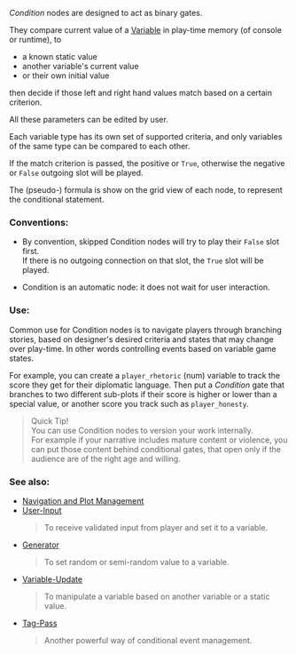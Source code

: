 
*Condition* nodes are designed to act as binary gates.

They compare current value of a [Variable] in play-time memory
(of console or runtime), to

+ a known static value
+ another variable's current value
+ or their own initial value

then decide if those left and right hand values match based on a certain criterion.

All these parameters can be edited by user.

Each variable type has its own set of supported criteria,
and only variables of the same type can be compared to each other.

If the match criterion is passed, the positive or `True`,
otherwise the negative or `False` outgoing slot will be played.

The (pseudo-) formula is show on the grid view of each node,
to represent the conditional statement.

### Conventions:

+ By convention, skipped Condition nodes will try to play their `False` slot first.  
If there is no outgoing connection on that slot, the `True` slot will be played.

+ Condition is an automatic node: it does not wait for user interaction.

### Use:

Common use for Condition nodes is to navigate players through branching stories,
based on designer's desired criteria and states that may change over play-time.
In other words controlling events based on variable game states.

For example, you can create a `player_rhetoric` (num) variable to track the score they get
for their diplomatic language. Then put a *Condition* gate that branches to two
different sub-plots if their score is higher or lower than a special value,
or another score you track such as `player_honesty`.

> Quick Tip!  
> You can use Condition nodes to version your work internally.  
> For example if your narrative includes mature content or violence,
> you can put those content behind conditional gates, that open only
> if the audience are of the right age and willing.

### See also:

+ [Navigation and Plot Management][navigation]
+ [User-Input]
    > To receive validated input from player and set it to a variable.
+ [Generator]
    > To set random or semi-random value to a variable.
+ [Variable-Update]
    > To manipulate a variable based on another variable or a static value.
+ [Tag-Pass]
    > Another powerful way of conditional event management.



<!-- relative -->
[navigation]: ./navigation-and-plot-management
[Variable]: ./variables-and-logic
[User-Input]: ./user-input
[Generator]: ./generator
[Variable-Update]: ./variable-update
[Tag-Pass]: ./tag-pass
